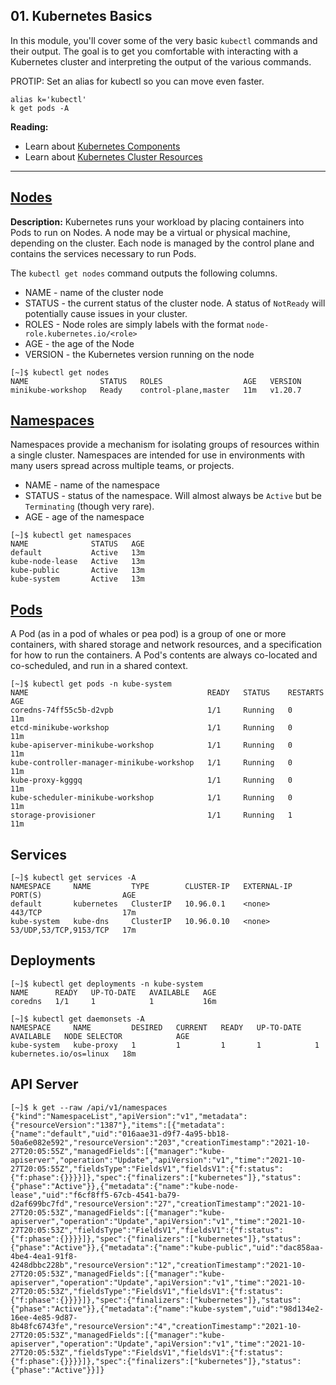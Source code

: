 ## 01. Kubernetes Basics

In this module, you'll cover some of the very basic `kubectl` commands and their output.  The goal is to get you comfortable with interacting with a Kubernetes cluster and interpreting the output of the various commands.

PROTIP: Set an alias for kubectl so you can move even faster.

```
alias k='kubectl'
k get pods -A
```

**Reading:**
* Learn about [Kubernetes Components](https://kubernetes.io/docs/concepts/overview/components/)
* Learn about [Kubernetes Cluster Resources](https://kubernetes.io/docs/reference/kubernetes-api/cluster-resources/)

---

## [Nodes](https://kubernetes.io/docs/concepts/architecture/nodes/)

**Description:** Kubernetes runs your workload by placing containers into Pods to run on Nodes. A node may be a virtual or physical machine, depending on the cluster. Each node is managed by the control plane and contains the services necessary to run Pods.

The `kubectl get nodes` command outputs the following columns.

* NAME - name of the cluster node
* STATUS - the current status of the cluster node. A status of `NotReady` will potentially cause issues in your cluster.
* ROLES - Node roles are simply labels with the format `node-role.kubernetes.io/<role>`
* AGE - the age of the Node
* VERSION - the Kubernetes version running on the node

```
[~]$ kubectl get nodes
NAME                STATUS   ROLES                  AGE   VERSION
minikube-workshop   Ready    control-plane,master   11m   v1.20.7
```



## [Namespaces](https://kubernetes.io/docs/concepts/overview/working-with-objects/namespaces/)

Namespaces provide a mechanism for isolating groups of resources within a single cluster. Namespaces are intended for use in environments with many users spread across multiple teams, or projects.

* NAME - name of the namespace
* STATUS - status of the namespace. Will almost always be `Active` but be `Terminating` (though very rare).
* AGE - age of the namespace

```
[~]$ kubectl get namespaces
NAME              STATUS   AGE
default           Active   13m
kube-node-lease   Active   13m
kube-public       Active   13m
kube-system       Active   13m
```

## [Pods](https://kubernetes.io/docs/concepts/workloads/pods/)

A Pod (as in a pod of whales or pea pod) is a group of one or more containers, with shared storage and network resources, and a specification for how to run the containers. A Pod's contents are always co-located and co-scheduled, and run in a shared context.

```
[~]$ kubectl get pods -n kube-system
NAME                                        READY   STATUS    RESTARTS   AGE
coredns-74ff55c5b-d2vpb                     1/1     Running   0          11m
etcd-minikube-workshop                      1/1     Running   0          11m
kube-apiserver-minikube-workshop            1/1     Running   0          11m
kube-controller-manager-minikube-workshop   1/1     Running   0          11m
kube-proxy-kgggq                            1/1     Running   0          11m
kube-scheduler-minikube-workshop            1/1     Running   0          11m
storage-provisioner                         1/1     Running   1          11m
```


## Services

```
[~]$ kubectl get services -A
NAMESPACE     NAME         TYPE        CLUSTER-IP   EXTERNAL-IP   PORT(S)                  AGE
default       kubernetes   ClusterIP   10.96.0.1    <none>        443/TCP                  17m
kube-system   kube-dns     ClusterIP   10.96.0.10   <none>        53/UDP,53/TCP,9153/TCP   17m
```

## Deployments
```
[~]$ kubectl get deployments -n kube-system
NAME      READY   UP-TO-DATE   AVAILABLE   AGE
coredns   1/1     1            1           16m
```

```
[~]$ kubectl get daemonsets -A
NAMESPACE     NAME         DESIRED   CURRENT   READY   UP-TO-DATE   AVAILABLE   NODE SELECTOR            AGE
kube-system   kube-proxy   1         1         1       1            1           kubernetes.io/os=linux   18m
```



## API Server
```
[~]$ k get --raw /api/v1/namespaces
{"kind":"NamespaceList","apiVersion":"v1","metadata":{"resourceVersion":"1387"},"items":[{"metadata":{"name":"default","uid":"016aae31-d9f7-4a95-bb18-50a6e082e592","resourceVersion":"203","creationTimestamp":"2021-10-27T20:05:55Z","managedFields":[{"manager":"kube-apiserver","operation":"Update","apiVersion":"v1","time":"2021-10-27T20:05:55Z","fieldsType":"FieldsV1","fieldsV1":{"f:status":{"f:phase":{}}}}]},"spec":{"finalizers":["kubernetes"]},"status":{"phase":"Active"}},{"metadata":{"name":"kube-node-lease","uid":"f6cf8ff5-67cb-4541-ba79-d2af699bc7fd","resourceVersion":"27","creationTimestamp":"2021-10-27T20:05:53Z","managedFields":[{"manager":"kube-apiserver","operation":"Update","apiVersion":"v1","time":"2021-10-27T20:05:53Z","fieldsType":"FieldsV1","fieldsV1":{"f:status":{"f:phase":{}}}}]},"spec":{"finalizers":["kubernetes"]},"status":{"phase":"Active"}},{"metadata":{"name":"kube-public","uid":"dac858aa-4be4-4ea1-91f8-4248dbbc228b","resourceVersion":"12","creationTimestamp":"2021-10-27T20:05:53Z","managedFields":[{"manager":"kube-apiserver","operation":"Update","apiVersion":"v1","time":"2021-10-27T20:05:53Z","fieldsType":"FieldsV1","fieldsV1":{"f:status":{"f:phase":{}}}}]},"spec":{"finalizers":["kubernetes"]},"status":{"phase":"Active"}},{"metadata":{"name":"kube-system","uid":"98d134e2-16ee-4e85-9d87-8b48fc6743fe","resourceVersion":"4","creationTimestamp":"2021-10-27T20:05:53Z","managedFields":[{"manager":"kube-apiserver","operation":"Update","apiVersion":"v1","time":"2021-10-27T20:05:53Z","fieldsType":"FieldsV1","fieldsV1":{"f:status":{"f:phase":{}}}}]},"spec":{"finalizers":["kubernetes"]},"status":{"phase":"Active"}}]}
```